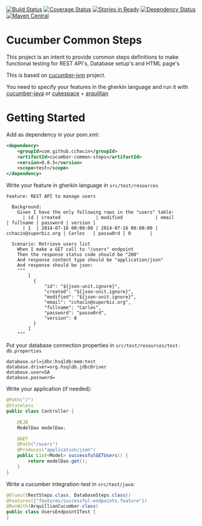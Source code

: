 [![Build Status](https://travis-ci.org/cchacin/cucumber-common-steps.svg?branch=master)](https://travis-ci.org/cchacin/cucumber-common-steps.svg?branch=master)
[![Coverage Status](https://img.shields.io/coveralls/cchacin/cucumber-common-steps.svg)](https://coveralls.io/r/cchacin/cucumber-common-steps?branch=master)
[![Stories in Ready](https://badge.waffle.io/cchacin/cucumber-common-steps.svg?label=ready&title=Ready)](http://waffle.io/cchacin/cucumber-common-steps)
[![Dependency Status](https://www.versioneye.com/user/projects/5407630bccc023c90d000098/badge.svg)](https://www.versioneye.com/user/projects/5407630bccc023c90d000098)
[![Maven Central](https://maven-badges.herokuapp.com/maven-central/com.github.cchacin/cucumber-common-steps/badge.svg)](https://maven-badges.herokuapp.com/maven-central/com.github.cchacin/cucumber-common-steps)

Cucumber Common Steps
=====================

This project is an intent to provide common steps definitions to make functional testing for REST API's, Database setup's and HTML page's

This is based on [cucumber-jvm](https://github.com/cucumber/cucumber-jvm) project.

You need to specify your features in the gherkin language and run it with [cucumber-java](https://github.com/cucumber/cucumber-java-skeleton) or [cukespace](https://github.com/cukespace/cukespace) + [arquillian](http://arquillian.org/)


Getting Started
===============

Add as dependency in your pom.xml:

```xml
<dependency>
    <groupId>com.github.cchacin</groupId>
    <artifactId>cucumber-common-steps</artifactId>
    <version>0.0.5</version>
    <scope>test</scope>
</dependency>
```

Write your feature in gherkin language in ```src/test/resources```

```gherkin
Feature: REST API to manage users

  Background:
    Given I have the only following rows in the "users" table:
      | id | created             | modified            | email                | fullname | password | version |
      | 1  | 2014-07-16 00:00:00 | 2014-07-16 00:00:00 | cchacin@superbiz.org | Carlos   | passw0rd | 0       |

  Scenario: Retrieve users list
    When I make a GET call to "/users" endpoint
    Then the response status code should be "200"
    And response content type should be "application/json"
    And response should be json:
    """
        [
          {
              "id": "${json-unit.ignore}",
              "created": "${json-unit.ignore}",
              "modified": "${json-unit.ignore}",
              "email": "cchacin@superbiz.org",
              "fullname": "Carlos",
              "password": "passw0rd",
              "version": 0
          }
        ]
    """
```

Put your database connection properties in ```src/test/resources/test-db.properties```

```properties
database.url=jdbc:hsqldb:mem:test
database.driver=org.hsqldb.jdbcDriver
database.user=SA
database.password=
```

Write your application (if needed):

```java
@Path("/")
@Stateless
public class Controller {

    @EJB
    ModelDao modelDao;

    @GET
    @Path("/users")
    @Produces("application/json")
    public List<Model> successfulGETUsers() {
        return modelDao.get();
    }
}
```

Write a cucumber integration-test in ```src/test/java```:

```java
@Glues({RestSteps.class, DatabaseSteps.class})
@Features({"features/successful-endpoints.feature"})
@RunWith(ArquillianCucumber.class)
public class UsersEndpointITest {
}
```
